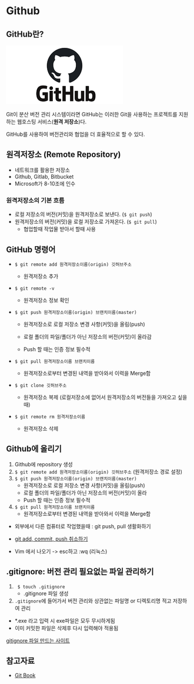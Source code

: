 # Github

## GitHub란?

![github](https://github.com/psun0610/TIL/raw/master/Git/GitHub.assets/github.png)

Git이 분산 버전 관리 시스템이라면 GitHub는 이러한 Git을 사용하는 프로젝트를 지원하는 웹호스팅 서비스(**원격 저장소**)다.

GitHub를 사용하여 버전관리와 협업을 더 효율적으로 할 수 있다.

## 원격저장소 (Remote Repository)

- 네트워크를 활용한 저장소
- Github, Gitlab, Bitbucket
- Microsoft가 8-10조에 인수

### 원격저장소의 기본 흐름

- 로컬 저장소의 버전(커밋)을 원격저장소로 보낸다. (`$ git push`)
- 원격저장소의 버전(커밋)을 로컬 저장소로 가져온다. (`$ git pull`)
  - 협업할때 작업물 받아서 할때 사용

## GitHub 명령어

- `$ git remote add 원격저장소이름(origin) 깃허브주소`
  - 원격저장소 추가
- `$ git remote -v`
  - 원격저장소 정보 확인

- `$ git push 원격저장소이름(origin) 브랜치이름(master)`

  - 원격저장소로 로컬 저장소 변경 사항(커밋)을 올림(push)

  - 로컬 폴더의 파일/폴더가 아닌 저장소의 버전(커밋)이 올라감

  - Push 할 때는 인증 정보 필수적

- `$ git pull 원격저장소이름 브랜치이름`
  - 원격저장소로부터 변경된 내역을 받아와서 이력을 Merge함
- `$ git clone 깃허브주소`
  - 원격저장소 복제 (로컬저장소에 없어서 원격저장소의 버전들을 가져오고 싶을 때)
- `$ git remote rm 원격저장소이름`
  - 원격저장소 삭제

## Github에 올리기

1. Github에 repository 생성
2. `$ git remote add 원격저장소이름(origin) 깃허브주소` (원격저장소 경로 설정)
3. `$ git push 원격저장소이름(origin) 브랜치이름(master)`
   - 원격저장소로 로컬 저장소 변경 사항(커밋)을 올림(push)
   - 로컬 폴더의 파일/폴더가 아닌 저장소의 버전(커밋)이 올라
   - Push 할 때는 인증 정보 필수적
4. `$ git pull 원격저장소이름 브랜치이름`
   - 원격저장소로부터 변경된 내역을 받아와서 이력을 Merge함

- 외부에서 다른 컴퓨터로 작업했을때 : git push, pull 생활화하기

- [git add, commit, push 취소하기](https://gmlwjd9405.github.io/2018/05/25/git-add-cancle.html)

- Vim 에서 나오기 -> esc하고 :wq (리눅스)

## .gitignore: 버전 관리 필요없는 파일 관리하기

1. ` $ touch .gitignore`
   - .gitignore 파일 생성
2. `.gitignore`에 들어가서 버전 관리와 상관없는 파일명 or 디렉토리명 적고 저장하여 관리

- *.exe 라고 입력 시 exe파일은 모두 무시하게됨
- 이미 커밋한 파일은 삭제후 다시 입력해야 적용됨

[gitignore 파일 만드는 사이트](https://gitignore.io)

## 참고자료

- [Git Book](https://git-scm.com/book/ko/v2)

